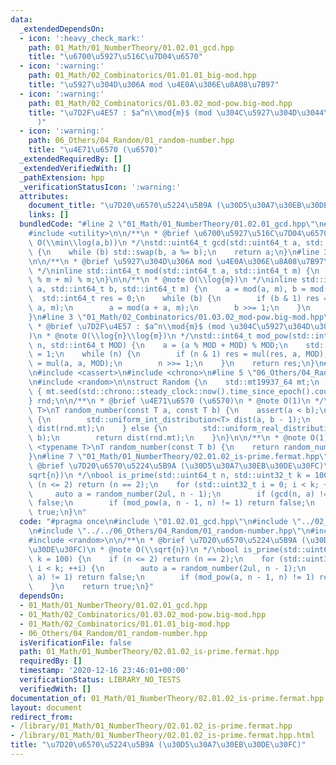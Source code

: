 ```yaml
---
data:
  _extendedDependsOn:
  - icon: ':heavy_check_mark:'
    path: 01_Math/01_NumberTheory/01.02.01_gcd.hpp
    title: "\u6700\u5927\u516C\u7D04\u6570"
  - icon: ':warning:'
    path: 01_Math/02_Combinatorics/01.01.01_big-mod.hpp
    title: "\u5927\u304D\u306A mod \u4E0A\u306E\u8A08\u7B97"
  - icon: ':warning:'
    path: 01_Math/02_Combinatorics/01.03.02_mod-pow.big-mod.hpp
    title: "\u7D2F\u4E57 : $a^n\\mod{m}$ (mod \u304C\u5927\u304D\u3044\u5834\u5408\
      )"
  - icon: ':warning:'
    path: 06_Others/04_Random/01_random-number.hpp
    title: "\u4E71\u6570 (\u6570)"
  _extendedRequiredBy: []
  _extendedVerifiedWith: []
  _pathExtension: hpp
  _verificationStatusIcon: ':warning:'
  attributes:
    document_title: "\u7D20\u6570\u5224\u5B9A (\u30D5\u30A7\u30EB\u30DE\u30FC)"
    links: []
  bundledCode: "#line 2 \"01_Math/01_NumberTheory/01.02.01_gcd.hpp\"\n#include <cstdint>\n\
    #include <utility>\n\n/**\n * @brief \u6700\u5927\u516C\u7D04\u6570\n * @note\
    \ O(\\min\\log(a,b))\n */\nstd::uint64_t gcd(std::uint64_t a, std::uint64_t b)\
    \ {\n    while (b) std::swap(b, a %= b);\n    return a;\n}\n#line 3 \"01_Math/02_Combinatorics/01.01.01_big-mod.hpp\"\
    \n\n/**\n * @brief \u5927\u304D\u306A mod \u4E0A\u306E\u8A08\u7B97\n * @note O(1)\n\
    \ */\ninline std::int64_t mod(std::int64_t a, std::int64_t m) {\n    return (a\
    \ % m + m) % m;\n}\n\n/**\n * @note O(\\log{m})\n */\ninline std::int64_t mul(std::int64_t\
    \ a, std::int64_t b, std::int64_t m) {\n    a = mod(a, m), b = mod(b, m);\n  \
    \  std::int64_t res = 0;\n    while (b) {\n        if (b & 1) res = mod(res +\
    \ a, m);\n        a = mod(a + a, m);\n        b >>= 1;\n    }\n    return res;\n\
    }\n#line 3 \"01_Math/02_Combinatorics/01.03.02_mod-pow.big-mod.hpp\"\n\n/**\n\
    \ * @brief \u7D2F\u4E57 : $a^n\\mod{m}$ (mod \u304C\u5927\u304D\u3044\u5834\u5408\
    )\n * @note O(\\log{n}\\log{m})\n */\nstd::int64_t mod_pow(std::int64_t a, std::int64_t\
    \ n, std::int64_t MOD) {\n    a = (a % MOD + MOD) % MOD;\n    std::int64_t res\
    \ = 1;\n    while (n) {\n        if (n & 1) res = mul(res, a, MOD);\n        a\
    \ = mul(a, a, MOD);\n        n >>= 1;\n    }\n    return res;\n}\n#line 2 \"06_Others/04_Random/01_random-number.hpp\"\
    \n#include <cassert>\n#include <chrono>\n#line 5 \"06_Others/04_Random/01_random-number.hpp\"\
    \n#include <random>\n\nstruct Random {\n    std::mt19937_64 mt;\n    Random()\
    \ { mt.seed(std::chrono::steady_clock::now().time_since_epoch().count()); }\n\
    } rnd;\n\n/**\n * @brief \u4E71\u6570 (\u6570)\n * @note O(1)\n */\ntemplate <typename\
    \ T>\nT random_number(const T a, const T b) {\n    assert(a < b);\n    if (std::is_integral<T>::value)\
    \ {\n        std::uniform_int_distribution<T> dist(a, b - 1);\n        return\
    \ dist(rnd.mt);\n    } else {\n        std::uniform_real_distribution<> dist(a,\
    \ b);\n        return dist(rnd.mt);\n    }\n}\n\n/**\n * @note O(1)\n */\ntemplate\
    \ <typename T>\nT random_number(const T b) {\n    return random_number(T(0), b);\n\
    }\n#line 7 \"01_Math/01_NumberTheory/02.01.02_is-prime.fermat.hpp\"\n\n/**\n *\
    \ @brief \u7D20\u6570\u5224\u5B9A (\u30D5\u30A7\u30EB\u30DE\u30FC)\n * @note O(\\\
    sqrt{n})\n */\nbool is_prime(std::uint64_t n, std::uint32_t k = 100) {\n    if\
    \ (n <= 2) return (n == 2);\n    for (std::uint32_t i = 0; i < k; ++i) {\n   \
    \     auto a = random_number(2ul, n - 1);\n        if (gcd(n, a) != 1) return\
    \ false;\n        if (mod_pow(a, n - 1, n) != 1) return false;\n    }\n    return\
    \ true;\n}\n"
  code: "#pragma once\n#include \"01.02.01_gcd.hpp\"\n#include \"../02_Combinatorics/01.03.02_mod-pow.big-mod.hpp\"\
    \n#include \"../../06_Others/04_Random/01_random-number.hpp\"\n#include <cstdint>\n\
    #include <random>\n\n/**\n * @brief \u7D20\u6570\u5224\u5B9A (\u30D5\u30A7\u30EB\
    \u30DE\u30FC)\n * @note O(\\sqrt{n})\n */\nbool is_prime(std::uint64_t n, std::uint32_t\
    \ k = 100) {\n    if (n <= 2) return (n == 2);\n    for (std::uint32_t i = 0;\
    \ i < k; ++i) {\n        auto a = random_number(2ul, n - 1);\n        if (gcd(n,\
    \ a) != 1) return false;\n        if (mod_pow(a, n - 1, n) != 1) return false;\n\
    \    }\n    return true;\n}"
  dependsOn:
  - 01_Math/01_NumberTheory/01.02.01_gcd.hpp
  - 01_Math/02_Combinatorics/01.03.02_mod-pow.big-mod.hpp
  - 01_Math/02_Combinatorics/01.01.01_big-mod.hpp
  - 06_Others/04_Random/01_random-number.hpp
  isVerificationFile: false
  path: 01_Math/01_NumberTheory/02.01.02_is-prime.fermat.hpp
  requiredBy: []
  timestamp: '2020-12-16 23:46:01+00:00'
  verificationStatus: LIBRARY_NO_TESTS
  verifiedWith: []
documentation_of: 01_Math/01_NumberTheory/02.01.02_is-prime.fermat.hpp
layout: document
redirect_from:
- /library/01_Math/01_NumberTheory/02.01.02_is-prime.fermat.hpp
- /library/01_Math/01_NumberTheory/02.01.02_is-prime.fermat.hpp.html
title: "\u7D20\u6570\u5224\u5B9A (\u30D5\u30A7\u30EB\u30DE\u30FC)"
---
```

